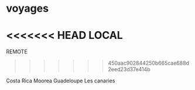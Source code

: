# voyages
<<<<<<< HEAD
LOCAL
=======
REMOTE
>>>>>>> 450aac902844250b665cae688d2eed23d37e414b

Costa Rica
Moorea
Guadeloupe
Les canaries
